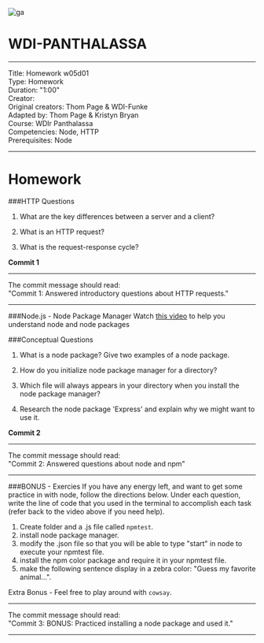 ![ga](http://mobbook.generalassemb.ly/ga_cog.png)

# WDI-PANTHALASSA

---
Title: Homework w05d01 <br>
Type: Homework<br>
Duration: "1:00"<br>
Creator:<br>
    Original creators: Thom Page & WDI-Funke<br>
    Adapted by: Thom Page & Kristyn Bryan<br>
    Course: WDIr Panthalassa<br>
Competencies: Node, HTTP<br>
Prerequisites: Node<br>

---

# Homework
###HTTP Questions
1. What are the key differences between a server and a client?

2. What is an HTTP request?

3. What is the request-response cycle?

**Commit 1** <br>
<hr>
The commit message should read: <br>
"Commit 1: Answered introductory questions about HTTP requests."
<hr>

###Node.js - Node Package Manager
Watch [this video](https://youtu.be/kOLJhwbD7tQ?list=PLw1xVKFbouemJxSHuHggMQ97C3OECH1zG)
 to help you understand node and node packages 
 
###Conceptual Questions
1. What is a node package? Give two examples of a node package.

2. How do you initialize node package manager for a directory?

3. Which file will always appears in your directory when you install the node package manager? 

4. Research the node package 'Express' and explain why we might want to use it.

**Commit 2** <br>
<hr>
The commit message should read: <br>
"Commit 2: Answered questions about node and npm"
<hr>

###BONUS - Exercies
If you have any energy left, and want to get some practice in with node, follow the directions below. Under each question, write the line of code that you used in the terminal to accomplish each task (refer back to the video above if you need help).

1. Create folder and a .js file called `npmtest`.
2. install node package manager.
3. modify the .json file so that you will be able to type "start" in node to execute your npmtest file.
4. install the npm color package and require it in your npmtest file.
5. make the following sentence display in a zebra color: "Guess my favorite animal...".

Extra Bonus - Feel free to play around with `cowsay`.
<hr>
The commit message should read: <br>
"Commit 3: BONUS: Practiced installing a node package and used it."
<hr>
